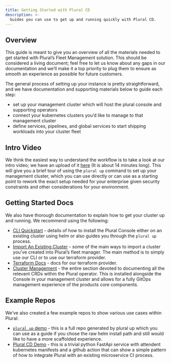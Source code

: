 ```yaml
---
title: Getting Started with Plural CD
description: >-
  Guides you can use to get up and running quickly with Plural CD.
---
```


## Overview

This guide is meant to give you an overview of all the materials needed to get started with Plural’s Fleet Management solution.
This should be considered a living document; feel free to let us know about any gaps in our documentation and we’ll make it a top priority to plug them to ensure as smooth an experience as possible for future customers.

The general process of setting up your instance is pretty straightforward, and we have documentation and supporting materials below to guide each step:

- set up your management cluster which will host the plural console and supporting operators
- connect your kubernetes clusters you’d like to manage to that management cluster
- define services, pipelines, and global services to start shipping workloads into your cluster fleet

## Intro Video

We think the easiest way to understand the workflow is to take a look at our intro video; we have an upload of it [here](https://assets.plural.sh/plural-up.mp4) (It is about 14 minutes long).
This will give you a brief tour of using the `plural up` command to set up your management cluster, which you can use directly or can use as a starting point to rework the exact setup needed for your enterprise given security constraints and other considerations for your environment.

## Getting Started Docs

We also have thorough documentation to explain how to get your cluster up and running. We recommend using the following:

- [CLI Quickstart](https://docs.plural.sh/deployments/cli-quickstart) - details of how to install the Plural Console either on an existing cluster using helm or also guides you through the `plural up` process.
- [Import An Existing Cluster](https://docs.plural.sh/deployments/import-cluster) - some of the main ways to import a cluster you’ve created into Plural’s fleet manager. The main method is to simply use our CLI or to use our terraform provider.
- [Terraform Docs](https://registry.terraform.io/providers/pluralsh/plural/latest/docs) - docs for our terraform provider.
- [Cluster Management](https://docs.plural.sh/deployments/using-operator) - the entire section devoted to documenting all the relevant CRDs within the Plural operator. This is installed alongside the Console in your management cluster and allows for a fully GitOps management experience of the products core components.

## Example Repos

We’ve also created a few example repos to show various use cases within Plural:

- [`plural up` demo](https://github.com/pluralsh/plural-up-demo) - this is a full repo generated by plural up which you can use as a guide if you chose the raw helm install path and still would like to have a more scaffolded experience.
- [Plural CD Demo](https://github.com/pluralsh/plrl-cd-demo) - this is a trivial python FastApi service with attendent kubernetes manifests and a github action that can show a simple pattern of how to integrate Plural with an existing microservice CI process.
